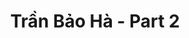 ---
layout: album
resource: instagram
title: "Trần Bảo Hà - Part 2"
description: "Instagram album of Trần Bảo Hà, part 2.</br> Username: baohatran704"
active: gallery
album-title: "Trần Bảo Hà"
images:
  - image_path: baohatran704/2/20200423_094248_94068497_162273398453628_8940474526491259928_n.jpg
  - image_path: baohatran704/2/20200425_171442_94174456_1115499645472665_814078701669924150_n.jpg
  - image_path: baohatran704/2/20200904_182309_118775455_926569221174837_5661661252081086880_n.jpg
  - image_path: baohatran704/2/20220503_135251_279611412_743747940327949_5840360669629595029_n.jpg
  - image_path: baohatran704/2/20250209_190405_475588390_18461369869070502_1124692057988189185_n.jpg
---